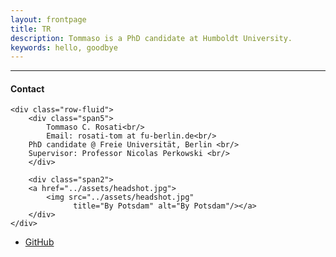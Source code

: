 ```yaml
---
layout: frontpage
title: TR
description: Tommaso is a PhD candidate at Humboldt University.
keywords: hello, goodbye
---
```

---


<div class="container">
<h4><a name="contact"></a>Contact</h4>

    <div class="row-fluid">
        <div class="span5">
            Tommaso C. Rosati<br/>
            Email: rosati-tom at fu-berlin.de<br/>
	    PhD candidate @ Freie Universität, Berlin <br/>
	    Supervisor: Professor Nicolas Perkowski <br/>
        </div>

        <div class="span2">
        <a href="../assets/headshot.jpg">
            <img src="../assets/headshot.jpg"
                  title="By Potsdam" alt="By Potsdam"/></a>
        </div>
    </div>
</div>

<!--[curriculum vitae ![CV as pdf]({{ BASE_PATH }}/pages/icons16/pdf-icon.png)]({{ BASE_PATH }}/assets/CV.pdf)<br/>-->


<div class="navbar">
  <div class="navbar-inner">
      <ul class="nav">
          <li><a href="https://github.com/rosati-tom">GitHub</a></li>
      </ul>
  </div>
</div>
